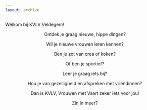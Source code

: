 ```yaml
---
layout: archive
---
```


Welkom bij KVLV Veldegem!

<p style="text-align: center">Ontdek je graag nieuwe, hippe dingen?</p>
<p style="text-align: center">Wil je nieuwe vrouwen leren kennen?</p>
<p style="text-align: center">Ben je zot van crea of koken?</p>
<p style="text-align: center">Of ben je sportief?</p>
<p style="text-align: center">Leer je graag iets bij?</p>
<p style="text-align: center">Hou je van gezelligheid en afspreken met vriendinnen?</p>

<p style="text-align: center">Dan is KVLV, Vrouwen met Vaart zeker iets voor jou!</p>

<p style="text-align: center">Zin in meer?</p>
